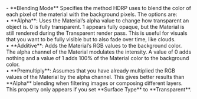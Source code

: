 <tr>
<td>- **Blending Mode**</td>
<td>Specifies the method HDRP uses to blend the color of each pixel of the material with the background pixels. The options are:<br/>&#8226; **Alpha**: Uses the Material’s alpha value to change how transparent an object is. 0 is fully transparent. 1 appears fully opaque, but the Material is still rendered during the Transparent render pass. This is useful for visuals that you want to be fully visible but to also fade over time, like clouds.<br/>&#8226; **Additive**: Adds the Material’s RGB values to the background color. The alpha channel of the Material modulates the intensity. A value of 0 adds nothing and a value of 1 adds 100% of the Material color to the background color.<br/>&#8226; **Premultiply**: Assumes that you have already multiplied the RGB values of the Material by the alpha channel. This gives better results than **Alpha** blending when filtering images or composing different layers.<br/>This property only appears if you set **Surface Type** to **Transparent**.</td>
</tr>
